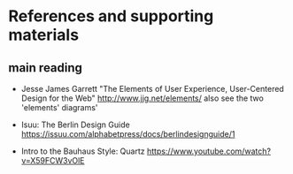 # References and supporting materials

## main reading

* Jesse James Garrett "The Elements of User Experience, User-Centered Design for the Web" 
  http://www.jjg.net/elements/
  also see the two 'elements' diagrams'

* Isuu: The Berlin Design Guide
  https://issuu.com/alphabetpress/docs/berlindesignguide/1

* Intro to the Bauhaus Style: Quartz
   https://www.youtube.com/watch?v=X59FCW3vOlE 
  
